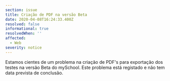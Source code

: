 ```yaml
---
section: issue
title: Criação de PDF na versão Beta
date: 2020-04-08T16:24:33.400Z
resolved: false
informational: true
resolvedWhen: ''
affected:
  - Web
severity: notice
---
```

Estamos cientes de um problema na criação de PDF's para exportação dos testes na versão Beta do mySchool. Este problema está registado e não tem data prevista de conclusão.